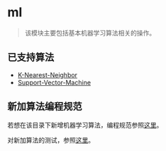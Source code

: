 # ml

> 该模块主要包括基本机器学习算法相关的操作。

## 已支持算法

* [K-Nearest-Neighbor](ml/knn.md)
* [Support-Vector-Machine](ml/svm.md)

## 新加算法编程规范

若想在该目录下新增机器学习算法，编程规范参照[这里](../part4/new-op.md)。

对新加算法的测试，参照[这里](../part4/test-op.md)。

